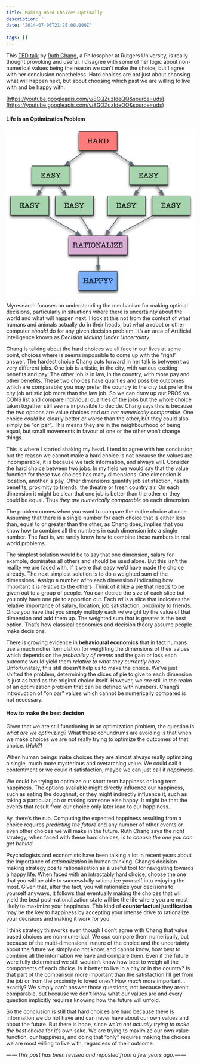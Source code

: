 ```yaml
---
title: Making Hard Choices Optimally
description: ''
date: '2014-07-06T21:25:00.000Z'

tags: []
---
```


This [TED talk](https://youtube.googleapis.com/v/8GQZuzIdeQQ&source=uds) by [Ruth Chang](http://ruthchang.net/), a Philosopher at Rutgers University, is really thought provoking and useful. I disagree with some of her logic about non-numerical values being the reason we can’t make the choice, but I agree with her conclusion nonetheless. Hard choices are not just about choosing what will happen next, but about choosing which past we are willing to live with and be happy with.

[https://youtube.googleapis.com/v/8GQZuzIdeQQ&source=uds](https://youtube.googleapis.com/v/8GQZuzIdeQQ&source=uds)

#### Life is an Optimization Problem

![](/assets/0__mAoi5EehMA710bA5.png)

Myresearch focuses on understanding the mechanism for making optimal decisions, particularly in situations where there is uncertainty about the world and what will happen next. I look at this not from the context of what humans and animals actually do in their heads, but what a robot or other computer _should_ do for any given decision problem. It’s an area of Artificial Intelligence known as _Decision Making Under Uncertainty_.  
  
Chang is talking about the hard choices we all face in our lives at some point, choices where is seems impossible to come up with the “right” answer. The hardest choice Chang puts forward in her talk is between two very different jobs. One job is artistic, in the city, with various exciting benefits and pay. The other job is in law, in the country, with more pay and other benefits. These two choices have qualities and possible outcomes which are comparable; you may prefer the country to the city but prefer the city job artistic job more than the law job. So we can draw up our PROS vs CONS list and compare individual qualities of the jobs but the whole choice taken together still seems impossible to decide. Chang says this is because the two options are value choices and _are not numerically comparable_. One choice _could_ be clearly better or worse than the other, but they could also simply be “on par”. This means they are in the neighbourhood of being equal, but small movements in favour of one or the other won’t change things.

This is where I started shaking my head. I tend to agree with her conclusion, but the reason we cannot make a hard choice is not because the values are incomparable, it is because we lack information, and always will. Consider the hard choice between two jobs. In my field we would say that the value function for these two choices has many dimensions. One dimension is location, another is pay. Other dimensions quantify job satisfaction, health benefits, proximity to friends, the theatre or fresh country air. On each dimension it might be clear that one job is better than the other or they could be equal. Thus _they are numerically comparable_ on each dimension.  
  
The problem comes when you want to compare the entire choice at once. Assuming that there is a single number for each choice that is either less than, equal to or greater than the other, as Chang does, implies that you know how to combine all the numbers in each dimension into a single number. The fact is, we rarely know how to combine these numbers in real world problems.

The simplest solution would be to say that one dimension, salary for example, dominates all others and should be used alone. But this isn’t the reality we are faced with, if it were that easy we’d have made the choice already. The next simplest solution is to do a weighted sum of the dimensions. Assign a number _wi_ to each dimension _i_ indicating how important it is relative to the others. Think of it like a pie that needs to be given out to a group of people. You can decide the size of each slice but you only have one pie to apportion out. Each _wi_ is a slice that indicates the relative importance of salary, location, job satisfaction, proximity to friends. Once you have that you simply multiply each _wi_ weight by the value of that dimension and add them up. The weighted sum that is greater is the best option. That’s how classical economics and decision theory assume people make decisions.  
  
There is growing evidence in **behavioural economics** that in fact humans use a much richer formulation for weighting the dimensions of their values which depends on the _probability of events_ and the gain or loss each outcome would yield them _relative to what they currently have_. Unfortunately, this still doesn’t help us to make the choice. We’ve just shifted the problem, determining the slices of pie to give to each dimension is just as hard as the original choice itself. However, we _are_ still in the realm of an optimization problem that can be defined with numbers. Chang’s introduction of “on par” values which cannot be numerically compared is not necessary.

#### How to make the best decision

Given that we are still functioning in an optimization problem, the question is _what are we optimizing_? What these conundrums are avoiding is that when we make choices we are not really trying to optimize the outcomes of that choice. (_Huh?)_

When human beings make choices they are almost always really optimizing a single, much more mysterious and overarching value. We could call it contentment or we could it satisfaction, maybe we can just call it _happiness_.

We could be trying to optimize our short term happiness or long term happiness. The options available might directly influence our happiness, such as eating the doughnut; or they might indirectly influence it, such as taking a particular job or making someone else happy. It might be that the events that result from our choice only later lead to our happiness.

Ay, there’s the rub. Computing the expected happiness resulting from a choice requires _predicting the future_ and any number of other events or even other choices we will make in the future. Ruth Chang says the right strategy, when faced with these hard choices, is to _choose the one you can get behind_.

Psychologists and economists have been talking a lot in recent years about the importance of _rationalization_ in human thinking. Chang’s decision making strategy posits rationalization as a useful tool for navigating towards a happy life. When faced with an intractably hard choice, choose the one that you will be able to successfully rationalize yourself into enjoying the most. Given that, after the fact, you will rationalize your decisions to yourself anyways, it follows that eventually making the choices that will yield the best post-rationalization state will be the life where you are most likely to maximize your happiness. This kind of **counterfactual justification** may be the key to happiness by accepting your intense drive to rationalize your decisions and making it work for you.

I think strategy thisworks even though I don’t agree with Chang that value based choices are non-numerical. We _can_ compare them numerically, but because of the multi-dimensional nature of the choice and the uncertainty about the future we simply do not know, and cannot know, how best to combine all the information we have and compare them. Even if the future were fully determined we still wouldn’t know how best to weigh all the components of each choice. Is it better to live in a city or in the country? Is that part of the comparison more important than the satisfaction I’ll get from the job or from the proximity to loved ones? How _much_ more important…exactly? We simply can’t answer those questions, not because they aren’t comparable, but because we don’t know what our values are and every question implicitly requires knowing how the future will unfold.

So the conclusion is still that hard choices are hard because there is information we do not have and can never have about our own values and about the future. But there is hope, since _we’re not actually trying to make the best choice_ for it’s own sake. We are trying to maximize our own value function, our happiness, and doing that “only” requires making the choices we are most willing to live with, regardless of their outcome.

_— — This post has been revised and reposted from a few years ago. — —_
